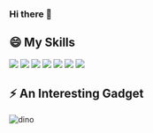 ### Hi there 👋

## 😄 My Skills 
<span >
  <img src="https://img.shields.io/badge/-Vue-green" />
  <img src="https://img.shields.io/badge/-React-blue" />
  <img src="https://img.shields.io/badge/-TypeScript-blue" />
  <img src="https://img.shields.io/badge/-Node-yellowgreen" />
  <img src="https://img.shields.io/badge/-HTML5-E34F26" />
  <img src="https://img.shields.io/badge/-CSS3-1572B6" />
  <img src="https://img.shields.io/badge/-JavaScript-oringe" />
</span>

## ⚡ An Interesting Gadget
![dino](https://user-images.githubusercontent.com/55998023/150707007-55740e42-98e1-46b5-afb8-ae4afed52663.gif)


<!--
**chin-ray/chin-ray** is a ✨ _special_ ✨ repository because its `README.md` (this file) appears on your GitHub profile.

Here are some ideas to get you started:

- 🔭 I’m currently working on ...
- 🌱 I’m currently learning ...
- 👯 I’m looking to collaborate on ...
- 🤔 I’m looking for help with ...
- 💬 Ask me about ...
- 📫 How to reach me: ...
- 😄 Pronouns: ...
- ⚡ Fun fact: ...
-->
